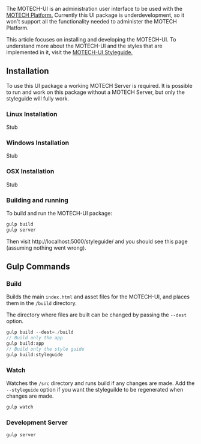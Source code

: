 The MOTECH-UI is an administration user interface to be used with the [MOTECH Platform.](http://motechproject.org) Currently this UI package is underdevelopment, so it won't support all the functionality needed to administer the MOTECH Platform.

This article focuses on installing and developing the MOTECH-UI. To understand more about the MOTECH-UI and the styles that are implemented in it, visit the [MOTECH-UI Styleguide.](http://styleguide.motechproject.org)

Installation
------------
To use this UI package a working MOTECH Server is required. It is possible to run and work on this package without a MOTECH Server, but only the styleguide will fully work.

### Linux Installation
Stub

### Windows Installation
Stub

### OSX Installation
Stub

### Building and running
To build and run the MOTECH-UI package:

```javascript
gulp build
gulp server
```

Then visit http://localhost:5000/styleguide/ and you should see this page (assuming nothing went wrong).

Gulp Commands
-------------

### Build
Builds the main `index.html` and asset files for the MOTECH-UI, and places them in the `/build` directory.

The directory where files are built can be changed by passing the `--dest` option.

```javascript
gulp build --dest=./build
// Build only the app
gulp build:app
// Build only the style guide
gulp build:styleguide
```

### Watch
Watches the `/src` directory and runs build if any changes are made. Add the `--styleguide` option if you want the styleguilde to be regenerated when changes are made.

```javascript
gulp watch
```

### Development Server
```javascript
gulp server
```